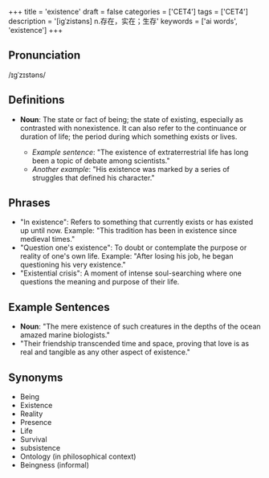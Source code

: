 +++
title = 'existence'
draft = false
categories = ['CET4']
tags = ['CET4']
description = '[igˈzistəns] n.存在，实在；生存'
keywords = ['ai words', 'existence']
+++

## Pronunciation
/ɪɡˈzɪstəns/

## Definitions
- **Noun**: The state or fact of being; the state of existing, especially as contrasted with nonexistence. It can also refer to the continuance or duration of life; the period during which something exists or lives.

  - _Example sentence_: "The existence of extraterrestrial life has long been a topic of debate among scientists."
  - _Another example_: "His existence was marked by a series of struggles that defined his character."

## Phrases
- "In existence": Refers to something that currently exists or has existed up until now. Example: "This tradition has been in existence since medieval times."
- "Question one's existence": To doubt or contemplate the purpose or reality of one's own life. Example: "After losing his job, he began questioning his very existence."
- "Existential crisis": A moment of intense soul-searching where one questions the meaning and purpose of their life.

## Example Sentences
- **Noun**: "The mere existence of such creatures in the depths of the ocean amazed marine biologists."
- "Their friendship transcended time and space, proving that love is as real and tangible as any other aspect of existence."

## Synonyms
- Being
- Existence
- Reality
- Presence
- Life
- Survival
- subsistence
- Ontology (in philosophical context)
- Beingness (informal)
